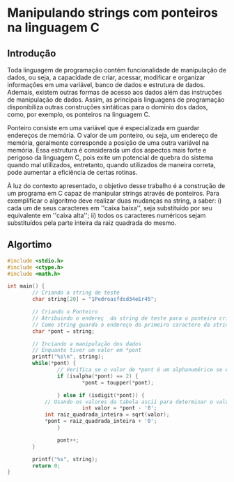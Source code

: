 # Manipulando strings com ponteiros na linguagem C
## Introdução
Toda linguagem de programação contém funcionalidade de manipulação de dados, ou seja, a capacidade de criar, acessar, modificar e organizar informações em uma variável, banco de dados e estrutura de dados. Ademais, existem outras formas de acesso aos dados além das instruções de manipulação de dados. Assim, as principais linguagens de programação disponibiliza outras construções sintáticas para o domínio dos dados, como, por exemplo, os ponteiros na linguagem C.

Ponteiro consiste em uma variável que é especializada em guardar endereços de memória. O valor de um ponteiro, ou seja, um endereço de memória, geralmente corresponde a posição de uma outra variável na memória. Essa estrutura é considerada um dos aspectos mais forte e perigoso da linguagem C, pois exite um potencial de quebra do sistema quando mal utilizados, entretanto, quando utilizados de maneira correta, pode aumentar a eficiência de certas rotinas.

À luz do contexto apresentado, o objetivo desse trabalho é a construção de um programa em C capaz de manipular strings através de ponteiros. Para exemplificar o algorítmo deve realizar duas mudanças na string, a saber: i) cada um de seus caracteres em ''caixa baixa'', seja substituído por seu equivalente em ''caixa alta''; ii) todos os caracteres numéricos sejam substituídos pela parte inteira da raiz quadrada do mesmo.
## Algortimo
~~~c
#include <stdio.h>
#include <ctype.h>
#include <math.h>

int main() {
        // Criando a string de teste
        char string[20] = "1Pedroasfdsd34eEr45";

        // Criando o Ponteiro
        // Atribuindo o endereç  da string de teste para o ponteiro criado
        // Como string guarda o endereço do primeiro caractere da string não é necessário o operado re�o de memória
        char *pont = string;

        // Inciando a manipulação dos dados
        // Enquanto tiver um valor em *pont
        printf("%s\n", string);
        while(*pont) {
                // Verifica se o valor de *pont é um alphanumérice se é minúsculo
                if (isalpha(*pont) == 2) {
                        *pont = toupper(*pont);

                } else if (isdigit(*pont)) {
			// Usando os valores da tabela ascii para determinar o valor em inteiro de *pont
                        int valor = *pont - '0';
			int raiz_quadrada_inteira = sqrt(valor);
			*pont = raiz_quadrada_inteira + '0';
                }

                pont++;
        }

        printf("%s", string);
        return 0;
}
~~~
